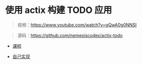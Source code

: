 # 使用 actix 构建 TODO 应用

> 视频：https://www.youtube.com/watch?v=gQwA0g0NNSI

> 源码：https://github.com/nemesiscodex/actix-todo


- [课程](actix-todo)

- [自己实现](my-actix-todo)
